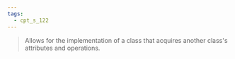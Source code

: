 ```yaml
---
tags:
  - cpt_s_122
---
```


> Allows for the implementation of a class that acquires another class's attributes and operations.